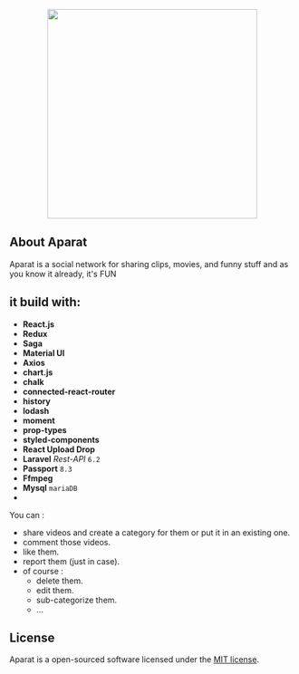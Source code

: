 
<p align="center"><img src="https://cdn.iconscout.com/icon/free/png-256/aparat-569197.png" width="370"></p>

## About Aparat

Aparat is a social network for sharing clips, movies, and funny stuff and 
as you know it already, it's FUN

## it build with:
- **React.js**
- **Redux**
- **Saga**
- **Material UI**
- **Axios**
- **chart.js**
- **chalk**
- **connected-react-router**
- **history**
- **lodash**
- **moment**
- **prop-types**
- **styled-components**
- **React Upload Drop**
- **Laravel** _Rest-API_ `6.2`
- **Passport** `8.3`
- **Ffmpeg**
- **Mysql** `mariaDB`
- 

You can :
- share videos and create a category for them or put it in an existing one.
- comment those videos.
- like them.
- report them (just in case).
- of course : 
	- delete them.
	- edit them.
	- sub-categorize them.
	- ...

## License

Aparat is a open-sourced software licensed under the [MIT license](https://opensource.org/licenses/MIT).
